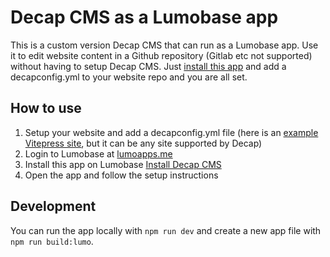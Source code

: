 # Decap CMS as a Lumobase app

This is a custom version Decap CMS that can run as a Lumobase app. Use it to edit website content in a Github repository (Gitlab etc not supported) without having to setup Decap CMS. Just [install this app](https://lumoapps.me/dash?appUrl=https%3A%2F%2Fgithub.com%2Fsimonbengtsson%2Flumo-decap%2Freleases%2Flatest%2Fdownload%2Fapp.lumo) and add a decapconfig.yml to your website repo and you are all set.

## How to use

1. Setup your website and add a decapconfig.yml file (here is an [example Vitepress site](https://github.com/simonbengtsson/lumo-decap-vitepress), but it can be any site supported by Decap)
2. Login to Lumobase at [lumoapps.me](https://lumoapps.me)
3. Install this app on Lumobase [Install Decap CMS](https://lumoapps.me/dash?appUrl=https%3A%2F%2Fgithub.com%2Fsimonbengtsson%2Flumo-decap%2Freleases%2Flatest%2Fdownload%2Fapp.lumo)
4. Open the app and follow the setup instructions

## Development

You can run the app locally with `npm run dev` and create a new app file with `npm run build:lumo`.
